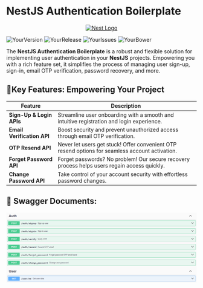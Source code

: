 
# NestJS Authentication Boilerplate

<p align="center">
  <a href="http://nestjs.com/" target="blank"><img src="https://nestjs.com/img/logo-small.svg" width="200" alt="Nest Logo" /></a>
</p>



![YourVersion](https://img.shields.io/badge/tag-v1.0.0-blue.svg)
![YourRelease](https://img.shields.io/badge/release-v1.2.3-blue.svg)
![YourIssues](https://img.shields.io/badge/issues-10%20open-red.svg)
![YourBower](https://img.shields.io/badge/bower-v1.2.3-blue.svg)



The **NestJS Authentication Boilerplate** is a robust and flexible solution for implementing user authentication in your **NestJS** projects. Empowering you with a rich feature set, it simplifies the process of managing user sign-up, sign-in, email OTP verification, password recovery, and more.



## 🚀Key Features: Empowering Your Project

| Feature                     | Description                                                                                      |
|-----------------------------|--------------------------------------------------------------------------------------------------|
| **Sign-Up & Login APIs**    | Streamline user onboarding with a smooth and intuitive registration and login experience.        |
| **Email Verification API**  | Boost security and prevent unauthorized access through email OTP verification.                   |
| **OTP Resend API**          | Never let users get stuck! Offer convenient OTP resend options for seamless account activation.  |
| **Forget Password API**     | Forget passwords? No problem! Our secure recovery process helps users regain access quickly.     |
| **Change Password API**     | Take control of your account security with effortless password changes.                          |



## 🚀 Swagger Documents:

<img src="https://github.com/Md-Tarikul-Islam-Juel/nestJS_Authentication/blob/main/photos/swagger.png" alt="swagger" style="display: block; margin: auto;">

